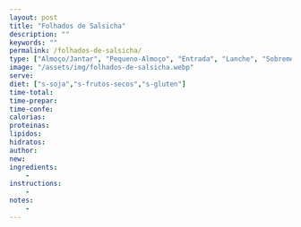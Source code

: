 ```yaml
---
layout: post
title: "Folhados de Salsicha"
description: ""
keywords: ""
permalink: /folhados-de-salsicha/
type: ["Almoço/Jantar", "Pequeno-Almoço", "Entrada", "Lanche", "Sobremesa"]
image: "/assets/img/folhados-de-salsicha.webp"
serve:
diet: ["s-soja","s-frutos-secos","s-gluten"]
time-total: 
time-prepar: 
time-confe: 
calorias:
proteinas:
lipidos:
hidratos:
author: 
new:
ingredients:
    - 
instructions:
    - 
notes:
    - 
---
```


